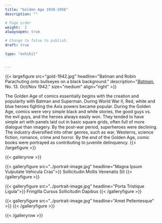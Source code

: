 ```yaml
---
title: "Golden Age 1938-1956"
description: ""

# Page order
weight:  2
alwaysopen: true

# Change to false to publish.
draft: true

type: "exhibit"


---
```

{{< largefigure src="gold-1942.jpg"
                headline="Batman and Robin Parachuting onto bullseyes on a black background."
				description="[*Batman.*](https://bc-primo.hosted.exlibrisgroup.com/permalink/f/1jdnfk3/ALMA-BC21358830010001021) No. 13. Oct/Nov 1942."
                size="medium"
				align="right" >}}

The Golden Age of comics essentially begins with the creation and popularity with Batman and Superman. During World War II, Red, white and blue heroes fighting the Axis powers became popular. During the Golden Age, comics were very simple black and white stories, the good guys vs. the evil guys, and the heroes always easily won. They tended to have simple art with panels laid out in basic square grids, often full of more dialogue than imagery. By the post-war period, superheroes were declining. The industry diversified into other genres, such as war, Westerns, science fiction, romance, crime and horror. By the end of the Golden Age, comic books were portrayed as contributing to juvenile delinquency.
{{< /largefigure >}}




{{< galleryrow >}}

{{< galleryfigure src="../portrait-image.jpg"
		   headline="Magna Ipsum Vulputate Vehicula Cras">}} Sollicitudin Mollis Venenatis Sit
{{< /galleryfigure >}}

{{< galleryfigure src="../portrait-image.jpg"
           headline="Porta Tristique Ligula">}} Fringilla Cursus Sollicitudin Dapibus
{{< /galleryfigure >}}

{{< galleryfigure src="../portrait-image.jpg"
           headline="Amet Pellentesque" >}}
{{< /galleryfigure >}}

{{< /galleryrow >}}
